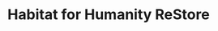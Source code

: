 ---
title: "Habitat for Humanity ReStore"
url: /burnaby/habitat-for-humanity-restore/
shop: Gebrauchtwaren
---